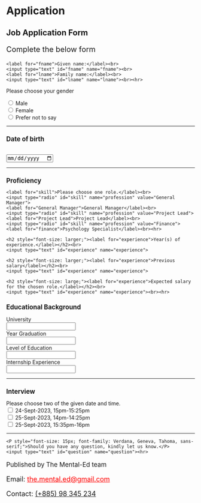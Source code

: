 # Application
<!DOCTYPE html> 
<html>
<head>
    <title>Job Application</title>
</head>
    
<body style=" margin-left: 20mm; margin-right: 20mm; margin-top: 15mm; margin-bottom: 25mm;">
<h2>Job Application Form</h2>
<p style="font-size: 20px;">Complete the below form</p>
<form action="/action_page.php">
<form> 
<!-- Name-->

    <label for="fname">Given name:</label><br>
    <input type="text" id="fname" name="fname"><br>
    <label for="lname">Family name:</label><br>
    <input type="text" id="lname" name="lname"><br><hr>

<!-- Gender-->

<p> Please choose your gender</p>    
    <input type="radio" id="male" name="gender" value="Male">
    <label for="male">Male</label><br>
    <input type="radio" id="female" name="gender" value="Female">
    <label for="Female">Female</label><br>
    <input type = "radio" id ="non" name="gender" value="Perfer not to say">
    <label for="non">Prefer not to say</label><hr>

<!-- Date of birth-->

<h2 style="font-size: larger;"><label for="DoB">Date of birth</label></h2><br>
    <input type="date" id="DoB" name="DoB"><br><hr>

<h2 style="font-size: larger;">Proficiency</h2>

<!-- Roles -->

    <label for="skill">Please choose one role.</label><br>
    <input type="radio" id="skill" name="profession" value="General Manager">
    <label for="General Manager">General Manager</label><br>
    <input type="radio" id="skill" name="profession" value="Project Lead">
    <label for="Project Lead">Project Lead</label><br>
    <input type="radio" id="skill" name="profession" value="Finance">
    <label for="finance">Psychology Specialist</label><br><hr>

<!-- Experience -->

    <h2 style="font-size: larger;"><label for="experience">Year(s) of experience.</label></h2><br>
    <input type="text" id="experience" name="experience">

<!-- Salary -->

    <h2 style="font-size: larger;"><label for="experience">Previous salary</label></h2><br>
    <input type="text" id="experience" name="experience">

    <h2 style="font-size: large;"><label for="experience">Expected salary for the chosen role.</label></h2><br>
    <input type="text" id="experience" name="experience"><br><hr>

<!-- Educational background -->

<h2 style="font-size: larger;">Educational Background</h2>
    <label for="educational background">University</label><br>
    <input type="text" id="educational background" name="educational background"><br>
    <label for="educational background">Year Graduation</label><br>
    <input type="text" id="educational background" name="educational background"><br>
    <label for="educational background">Level of Education</label><br>
    <input type="text" id="educational background" name="educational background"><br>
    <label for="educational background">Internship Experience</label><br>
    <input type="text" id="educational background" name="educational background"><br><hr>

<!-- Interview -->

<h2 style="font-size: larger;">Interview</h2>
    <label for="skill">Please choose two of the given date and time.</label><br>
    <input type="checkbox" id="Interview1" name="interview1" value="24-Sept-2023, 15pm-15:25pm">
    <label for="Interview1">24-Sept-2023, 15pm-15:25pm</label><br>
    <input type="checkbox" id="Interview2" name="interview2" value="25-Sept-2023, 14pm-14:25pm">
    <label for="Interview1">25-Sept-2023, 14pm-14:25pm</label><br>
    <input type="checkbox" id="Interview3" name="interview3" value="25-Sept-2023, 15:35pm-16pm">
    <label for="Interview1">25-Sept-2023, 15:35pm-16pm</label><br><hr>

    <P style="font-size: 15px; font-family: Verdana, Geneva, Tahoma, sans-serif;">Should you have any question, kindly let us know.</P>
    <input type="text" id="question" name="question"><hr>
  


</form>
<footer>
    <p style="font-size: larger; font-style: normal;">Published by The Mental-Ed team</p>
    <p style="font-size: large;">Email: <a href="the.mental.ed@gmail.com" style="color:red ;">the.mental.ed@gmail.com</a></p>
    <p style="font-size: large;">Contact: <a href="tel:+885 98 345 234">(+885) 98 345 234</a></p>
</footer>

</body>

</html>
